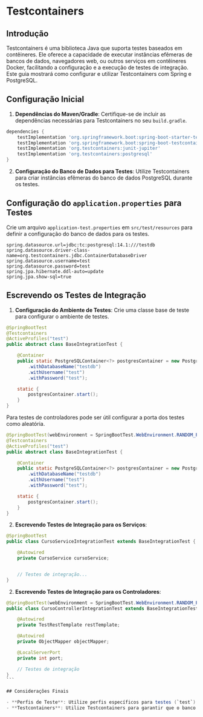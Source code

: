 # Testcontainers

## Introdução

Testcontainers é uma biblioteca Java que suporta testes baseados em contêineres. Ele oferece a capacidade de executar instâncias efêmeras de bancos de dados, navegadores web, ou outros serviços em contêineres Docker, facilitando a configuração e a execução de testes de integração. Este guia mostrará como configurar e utilizar Testcontainers com Spring e PostgreSQL.

## Configuração Inicial

1. **Dependências do Maven/Gradle**: Certifique-se de incluir as dependências necessárias para Testcontainers no seu `build.gradle`.

```groovy
dependencies {
    testImplementation 'org.springframework.boot:spring-boot-starter-test'
    testImplementation 'org.springframework.boot:spring-boot-testcontainers'
    testImplementation 'org.testcontainers:junit-jupiter'
    testImplementation 'org.testcontainers:postgresql'
}
```

2. **Configuração do Banco de Dados para Testes**: Utilize Testcontainers para criar instâncias efêmeras do banco de dados PostgreSQL durante os testes.

## Configuração do `application.properties` para Testes

Crie um arquivo `application-test.properties` em `src/test/resources` para definir a configuração do banco de dados para os testes.

```properties
spring.datasource.url=jdbc:tc:postgresql:14.1:///testdb
spring.datasource.driver-class-name=org.testcontainers.jdbc.ContainerDatabaseDriver
spring.datasource.username=test
spring.datasource.password=test
spring.jpa.hibernate.ddl-auto=update
spring.jpa.show-sql=true
```

## Escrevendo os Testes de Integração

1. **Configuração do Ambiente de Testes**: Crie uma classe base de teste para configurar o ambiente de testes.

```java
@SpringBootTest
@Testcontainers
@ActiveProfiles("test")
public abstract class BaseIntegrationTest {

    @Container
    public static PostgreSQLContainer<?> postgresContainer = new PostgreSQLContainer<>("postgres:14.1")
        .withDatabaseName("testdb")
        .withUsername("test")
        .withPassword("test");

    static {
        postgresContainer.start();
    }
}
```

Para testes de controladores pode ser útil configurar a porta dos testes como aleatória.

```java
@SpringBootTest(webEnvironment = SpringBootTest.WebEnvironment.RANDOM_PORT)
@Testcontainers
@ActiveProfiles("test")
public abstract class BaseIntegrationTest {

    @Container
    public static PostgreSQLContainer<?> postgresContainer = new PostgreSQLContainer<>("postgres:14.1")
        .withDatabaseName("testdb")
        .withUsername("test")
        .withPassword("test");

    static {
        postgresContainer.start();
    }
}
```

2. **Escrevendo Testes de Integração para os Serviços**:

```java
@SpringBootTest
public class CursoServiceIntegrationTest extends BaseIntegrationTest {

    @Autowired
    private CursoService cursoService;


    // Testes de integração...
}
```

2. **Escrevendo Testes de Integração para os Controladores**:

````java
@SpringBootTest(webEnvironment = SpringBootTest.WebEnvironment.RANDOM_PORT)
public class CursoControllerIntegrationTest extends BaseIntegrationTest {

    @Autowired
    private TestRestTemplate restTemplate;

    @Autowired
    private ObjectMapper objectMapper;

    @LocalServerPort
    private int port;

    // Testes de integração
}
```

## Considerações Finais

- **Perfis de Teste**: Utilize perfis específicos para testes (`test`) para isolar a configuração de teste da configuração de produção.
- **Testcontainers**: Utilize Testcontainers para garantir que o banco de dados usado nos testes seja semelhante ao ambiente de produção.
